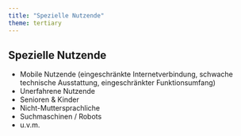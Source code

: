 ```yaml
---
title: "Spezielle Nutzende"
theme: tertiary
---
```

## Spezielle Nutzende

- Mobile Nutzende (eingeschränkte Internetverbindung, schwache technische Ausstattung, eingeschränkter Funktionsumfang)
- Unerfahrene Nutzende
- Senioren & Kinder
- Nicht-Muttersprachliche
- Suchmaschinen / Robots
- u.v.m.
